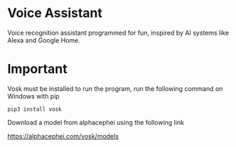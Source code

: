 # Voice Assistant

Voice recognition assistant programmed for fun, inspired by AI systems like Alexa and Google Home.

# Important

Vosk must be installed to run the program, run the following command on Windows with pip
```
pip3 install vosk
```
Download a model from alphacephei using the following link

https://alphacephei.com/vosk/models
